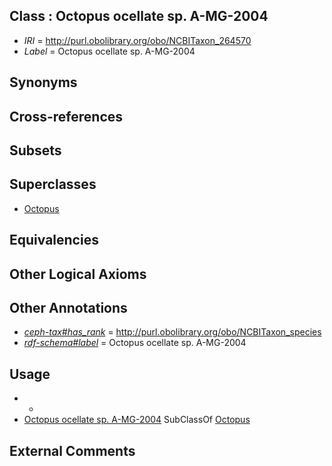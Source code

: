 
## Class : Octopus ocellate sp. A-MG-2004

 * *IRI* = http://purl.obolibrary.org/obo/NCBITaxon_264570
 * *Label* = Octopus ocellate sp. A-MG-2004

## Synonyms


## Cross-references


## Subsets


## Superclasses

 * [Octopus](../../NCBITaxon/43/NCBITaxon_6643.md)

## Equivalencies


## Other Logical Axioms


## Other Annotations

 * *[ceph-tax#has_rank](../../ceph-tax#has/nk/ceph-tax#has_rank.md)* = http://purl.obolibrary.org/obo/NCBITaxon_species
 * *[rdf-schema#label](../../el/rdf-schema#label.md)* = Octopus ocellate sp. A-MG-2004

## Usage

 * -
 * [Octopus ocellate sp. A-MG-2004](../../NCBITaxon/70/NCBITaxon_264570.md) SubClassOf [Octopus](../../NCBITaxon/43/NCBITaxon_6643.md)

## External Comments

